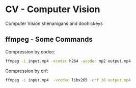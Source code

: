 # CV - Computer Vision
Computer Vision shenanigans and doohickeys

## ffmpeg - Some Commands 

Compression by codec:

```bash 
ffmpeg -i input.mp4 -vcodec h264 -acodec mp2 output.mp4
```

Compression by crf:

```bash 
ffmpeg -i input.mp4  -vcodec libx265 -crf 28 output.mp4
```

